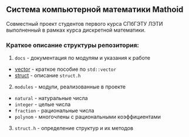 ## Система компьютерной математики Mathoid
Совместный проект студентов первого курса СПбГЭТУ ЛЭТИ выполненный в рамках курса дискретной математики.

### Краткое описание структуры репозитория:
1. `docs` - документация по модулям и указания к работе
  * [vector](https://github.com/demon1234432/colloquium_cpp/blob/master/docs/vector.md) - краткое пособие по `std::vector`
  * [struct](https://github.com/demon1234432/colloquium_cpp/blob/master/docs/struct.md) - описание `struct.h`
2. `modules` - модули, реализованные в проекте
  * `natural` - натуральные числа
  * `integer` - целые числа
  * `fraction` - рациональные числа
  * `polynom` - многочлены с рациональными коэффициентами
3. `struct.h` - определение структур и их методов
